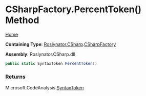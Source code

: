 <a name="_Top"></a>

# CSharpFactory\.PercentToken\(\) Method

[Home](../../../../README.md#_Top)

**Containing Type**: [Roslynator.CSharp](../../README.md#_Top)\.[CSharpFactory](../README.md#_Top)

**Assembly**: Roslynator\.CSharp\.dll

```csharp
public static SyntaxToken PercentToken()
```

### Returns

Microsoft\.CodeAnalysis\.[SyntaxToken](https://docs.microsoft.com/en-us/dotnet/api/microsoft.codeanalysis.syntaxtoken)

